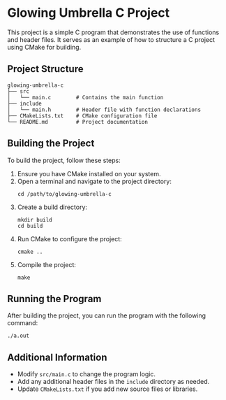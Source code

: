 # Glowing Umbrella C Project

This project is a simple C program that demonstrates the use of functions and header files. It serves as an example of how to structure a C project using CMake for building.

## Project Structure

```
glowing-umbrella-c
├── src
│   └── main.c        # Contains the main function
├── include
│   └── main.h        # Header file with function declarations
├── CMakeLists.txt    # CMake configuration file
└── README.md         # Project documentation
```

## Building the Project

To build the project, follow these steps:

1. Ensure you have CMake installed on your system.
2. Open a terminal and navigate to the project directory:
   ```
   cd /path/to/glowing-umbrella-c
   ```
3. Create a build directory:
   ```
   mkdir build
   cd build
   ```
4. Run CMake to configure the project:
   ```
   cmake ..
   ```
5. Compile the project:
   ```
   make
   ```

## Running the Program

After building the project, you can run the program with the following command:

```
./a.out
```

## Additional Information

- Modify `src/main.c` to change the program logic.
- Add any additional header files in the `include` directory as needed.
- Update `CMakeLists.txt` if you add new source files or libraries.